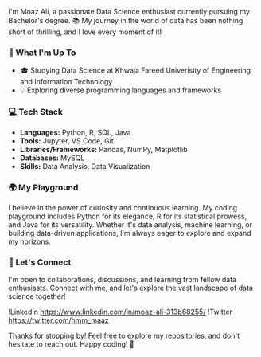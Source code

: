 I'm Moaz Ali, a passionate Data Science enthusiast currently pursuing my Bachelor's degree. 📚 My journey in the world of data has been nothing short of thrilling, and I love every moment of it!

### 🚀 What I'm Up To

- 🎓 Studying Data Science at Khwaja Fareed Univerisity of Engineering and Information Technology
- 💡 Exploring diverse programming languages and frameworks

### 💻 Tech Stack

- **Languages:** Python, R, SQL, Java
- **Tools:** Jupyter, VS Code, Git
- **Libraries/Frameworks:** Pandas, NumPy, Matplotlib
- **Databases:** MySQL
- **Skills:** Data Analysis, Data Visualization

### 🌍 My Playground

I believe in the power of curiosity and continuous learning. My coding playground includes Python for its elegance, R for its statistical prowess, and Java for its versatility. Whether it's data analysis, machine learning, or building data-driven applications, I'm always eager to explore and expand my horizons.

### 🤝 Let's Connect

I'm open to collaborations, discussions, and learning from fellow data enthusiasts. Connect with me, and let's explore the vast landscape of data science together!

!LinkedIn https://www.linkedin.com/in/moaz-ali-313b68255/
!Twitter https://twitter.com/hmm_maaz



Thanks for stopping by! Feel free to explore my repositories, and don't hesitate to reach out. Happy coding! 🚀
